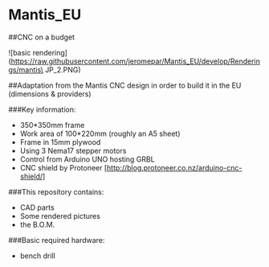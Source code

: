 # Mantis_EU

##CNC on a budget

![basic rendering](https://raw.githubusercontent.com/jeromepar/Mantis_EU/develop/Renderings/mantis\ JP_2.PNG)

##Adaptation from the Mantis CNC design in order to build it in the EU (dimensions & providers)

###Key information:
- 350*350mm frame
- Work area of 100*220mm (roughly an A5 sheet)
- Frame in 15mm plywood
- Using 3 Nema17 stepper motors
- Control from Arduino UNO hosting GRBL
- CNC shield by Protoneer [http://blog.protoneer.co.nz/arduino-cnc-shield/]

###This repository contains:
- CAD parts
- Some rendered pictures
- the B.O.M.

###Basic required hardware:
- bench drill